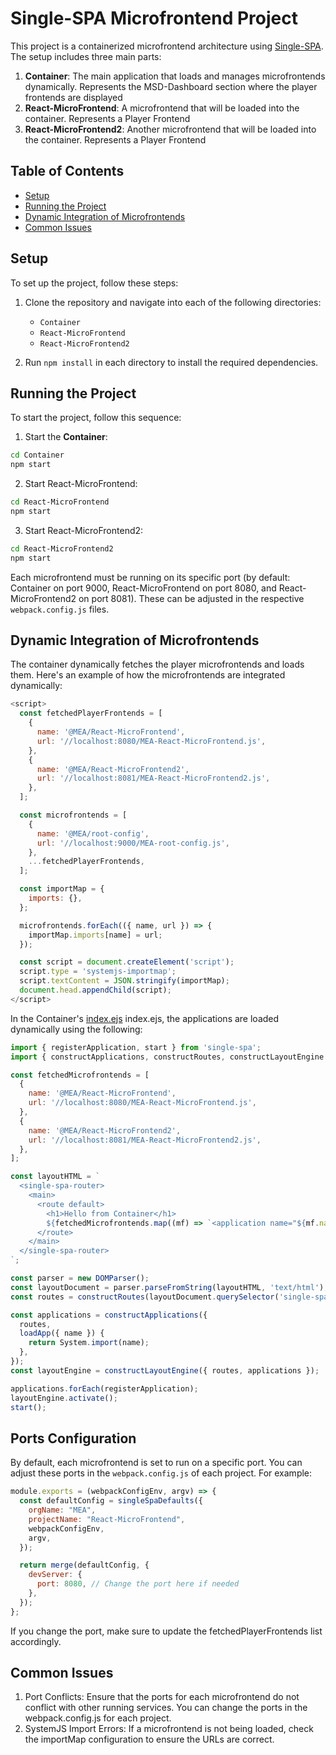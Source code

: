 # Single-SPA Microfrontend Project

This project is a containerized microfrontend architecture using [Single-SPA](https://single-spa.js.org/). The setup includes three main parts:
1. **Container**: The main application that loads and manages microfrontends dynamically. Represents the MSD-Dashboard section where the player frontends are displayed
2. **React-MicroFrontend**: A microfrontend that will be loaded into the container. Represents a Player Frontend
3. **React-MicroFrontend2**: Another microfrontend that will be loaded into the container. Represents a Player Frontend

## Table of Contents
- [Setup](#setup)
- [Running the Project](#running-the-project)
- [Dynamic Integration of Microfrontends](#dynamic-integration-of-microfrontends)
- [Common Issues](#common-issues)

## Setup

To set up the project, follow these steps:

1. Clone the repository and navigate into each of the following directories:
   - `Container`
   - `React-MicroFrontend`
   - `React-MicroFrontend2`

2. Run `npm install` in each directory to install the required dependencies.

## Running the Project

To start the project, follow this sequence:

1. Start the **Container**:
```bash
cd Container
npm start
```

2. Start React-MicroFrontend:
```bash
cd React-MicroFrontend
npm start
```
3. Start React-MicroFrontend2:
```bash
cd React-MicroFrontend2
npm start
```

Each microfrontend must be running on its specific port (by default: Container on port 9000, React-MicroFrontend on port 8080, and React-MicroFrontend2 on port 8081). These can be adjusted in the respective `webpack.config.js` files.

## Dynamic Integration of Microfrontends

The container dynamically fetches the player microfrontends and loads them. Here's an example of how the microfrontends are integrated dynamically:


```js
<script>
  const fetchedPlayerFrontends = [
    {
      name: '@MEA/React-MicroFrontend',
      url: '//localhost:8080/MEA-React-MicroFrontend.js',
    },
    {
      name: '@MEA/React-MicroFrontend2',
      url: '//localhost:8081/MEA-React-MicroFrontend2.js',
    },
  ];

  const microfrontends = [
    {
      name: '@MEA/root-config',
      url: '//localhost:9000/MEA-root-config.js',
    },
    ...fetchedPlayerFrontends,
  ];

  const importMap = {
    imports: {},
  };

  microfrontends.forEach(({ name, url }) => {
    importMap.imports[name] = url;
  });

  const script = document.createElement('script');
  script.type = 'systemjs-importmap';
  script.textContent = JSON.stringify(importMap);
  document.head.appendChild(script);
</script>

```

In the Container's [index.ejs](Container/src/index.ejs)
 index.ejs, the applications are loaded dynamically using the following:

```js
import { registerApplication, start } from 'single-spa';
import { constructApplications, constructRoutes, constructLayoutEngine } from 'single-spa-layout';

const fetchedMicrofrontends = [
  {
    name: '@MEA/React-MicroFrontend',
    url: '//localhost:8080/MEA-React-MicroFrontend.js',
  },
  {
    name: '@MEA/React-MicroFrontend2',
    url: '//localhost:8081/MEA-React-MicroFrontend2.js',
  },
];

const layoutHTML = `
  <single-spa-router>
    <main>
      <route default>
        <h1>Hello from Container</h1>
        ${fetchedMicrofrontends.map((mf) => `<application name="${mf.name}"></application>`).join('\n')}
      </route>
    </main>
  </single-spa-router>
`;

const parser = new DOMParser();
const layoutDocument = parser.parseFromString(layoutHTML, 'text/html');
const routes = constructRoutes(layoutDocument.querySelector('single-spa-router'));

const applications = constructApplications({
  routes,
  loadApp({ name }) {
    return System.import(name);
  },
});
const layoutEngine = constructLayoutEngine({ routes, applications });

applications.forEach(registerApplication);
layoutEngine.activate();
start();
```


## Ports Configuration

By default, each microfrontend is set to run on a specific port. You can adjust these ports in the `webpack.config.js` of each project. For example:

```js
module.exports = (webpackConfigEnv, argv) => {
  const defaultConfig = singleSpaDefaults({
    orgName: "MEA",
    projectName: "React-MicroFrontend",
    webpackConfigEnv,
    argv,
  });

  return merge(defaultConfig, {
    devServer: {
      port: 8080, // Change the port here if needed
    },
  });
};
```

If you change the port, make sure to update the fetchedPlayerFrontends list accordingly.

## Common Issues

1. Port Conflicts: Ensure that the ports for each microfrontend do not conflict with other running services. You can change the ports in the webpack.config.js for each project.
2. SystemJS Import Errors: If a microfrontend is not being loaded, check the importMap configuration to ensure the URLs are correct.
